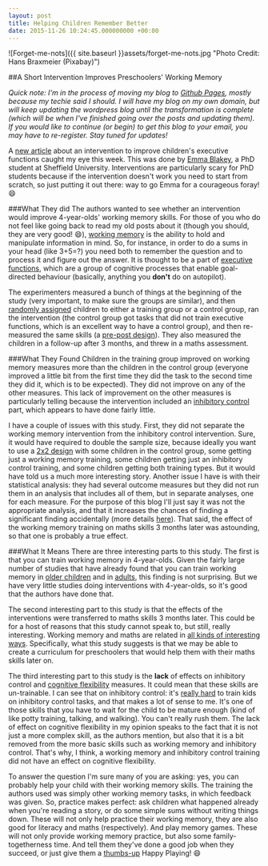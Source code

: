 ```yaml
---
layout: post
title: Helping Children Remember Better
date: 2015-11-26 10:24:45.000000000 +00:00
---
```

![Forget-me-nots]({{ site.baseurl }}assets/forget-me-nots.jpg "Photo Credit: Hans Braxmeier (Pixabay)")

##A Short Intervention Improves Preschoolers' Working Memory


_Quick note: I'm in the process of moving my blog to [Github Pages](https://pages.github.com/), mostly because my techie said I should. I will have my blog on my own domain, but will keep updating the wordpress blog until the transformation is complete (which will be when I've finished going over the posts and updating them). If you would like to continue (or begin) to get this blog to your email, you may have to re-register. Stay tuned for updates!_

A [new article](http://journal.frontiersin.org/article/10.3389/fpsyg.2015.01827/abstract) about an intervention to improve children's executive functions caught my eye this week. This was done by [Emma Blakey](https://www.researchgate.net/profile/Emma_Blakey), a PhD student at Sheffield University. Interventions are particularly scary for PhD students because if the intervention doesn't work you need to start from scratch, so just putting it out there: way to go Emma for a courageous foray! :smile:

###What They did
The authors wanted to see whether an intervention would improve 4-year-olds' working memory skills. For those of you who do not feel like going back to read my old posts about it (though you should, they are very good! :smile:), [working memory](https://galpod.com/the-memory-game) is the ability to hold and manipulate information in mind. So, for instance, in order to do a sums in your head (like 3+5=?) you need both to remember the question and to process it and figure out the answer. It is thought to be a part of [executive functions](https://galpod.com/whos-the-executive), which are a group of cognitive processes that enable goal-directed behaviour (basically, anything you **don't** do on autopilot).

The experimenters measured a bunch of things at the beginning of the study (very important, to make sure the groups are similar), and then [randomly assigned](https://galpod.com/glossary#random-assignment) children to either a training group or a control group, ran the intervention (the control group got tasks that did not train executive functions, which is an excellent way to have a control group), and then re-measured the same skills (a [pre-post design](https://galpod.com/glossary#pre-post-design)). They also measured the children in a follow-up after 3 months, and threw in a maths assessment.

###What They Found
Children in the training group improved on working memory measures more than the children in the control group (everyone improved a little bit from the first time they did the task to the second time they did it, which is to be expected). They did not improve on any of the other measures. This lack of improvement on the other measures is particularly telling because the intervention included an [inhibitory control](https://galpod.com/when-simon-doesnt-say-inhibitory-control-in-children) part, which appears to have done fairly little.

I have a couple of issues with this study. First, they did not separate the working memory intervention from the inhibitory control intervention. Sure, it would have required to double the sample size, because ideally you want to use a [2x2 design](https://galpod.com/glossary#x2-design) with some children in the control group, some getting just a working memory training, some children getting just an inhibitory control training, and some children getting both training types. But it would have told us a much more interesting story. Another issue I have is with their statistical analysis: they had several outcome measures but they did not run them in an analysis that includes all of them, but in separate analyses, one for each measure. For the purpose of this blog I'll just say it was not the appropriate analysis, and that it increases the chances of finding a significant finding accidentally (more details [here](https://en.wikipedia.org/wiki/Multiple_comparisons_problem)). That said, the effect of the working memory training on maths skills 3 months later was astounding, so that one is probably a true effect.

###What It Means
There are three interesting parts to this study. The first is that you can train working memory in 4-year-olds. Given the fairly large number of studies that have already found that you can train working memory in [older children](http://onlinelibrary.wiley.com/doi/10.1002/icd.1816/abstract) and in [adults](http://www.ncbi.nlm.nih.gov/pmc/articles/PMC3313479/), this finding is not surprising. But we have very little studies doing interventions with 4-year-olds, so it's good that the authors have done that.

The second interesting part to this study is that the effects of the interventions were transferred to maths skills 3 months later. This could be for a host of reasons that this study cannot speak to, but still, really interesting. Working memory and maths are related in [all kinds of interesting ways](http://www.ncbi.nlm.nih.gov/pubmed/23168083). Specifically, what this study suggests is that we may be able to create a curriculum for preschoolers that would help them with their maths skills later on.

The third interesting part to this study is the **lack** of effects on inhibitory control and [cognitive flexibility](https://galpod.com/stretching-the-mind) measures. It could mean that these skills are un-trainable. I can see that on inhibitory control: it's [really hard](http://www.ncbi.nlm.nih.gov/pubmed/19120418) to train kids on inhibitory control tasks, and that makes a lot of sense to me. It's one of those skills that you have to wait for the child to be mature enough (kind of like potty training, talking, and walking). You can't really rush them. The lack of effect on cognitive flexibility in my opinion speaks to the fact that it is not just a more complex skill, as the authors mention, but also that it is a bit removed from the more basic skills such as working memory and inhibitory control. That's why, I think, a working memory and inhibitory control training did not have an effect on cognitive flexibility.

To answer the question I'm sure many of you are asking: yes, you can probably help your child with their working memory skills. The training the authors used was simply other working memory tasks, in which feedback was given. So, practice makes perfect: ask children what happened already when you're reading a story, or do some simple sums without writing things down. These will not only help practice their working memory, they are also good for literacy and maths (respectively). And play memory games. These will not only provide working memory practice, but also some family-togetherness time. And tell them they've done a good job when they succeed, or just give them a [thumbs-up](https://galpod.com/double-thumbs-up)
Happy Playing! :smile:
